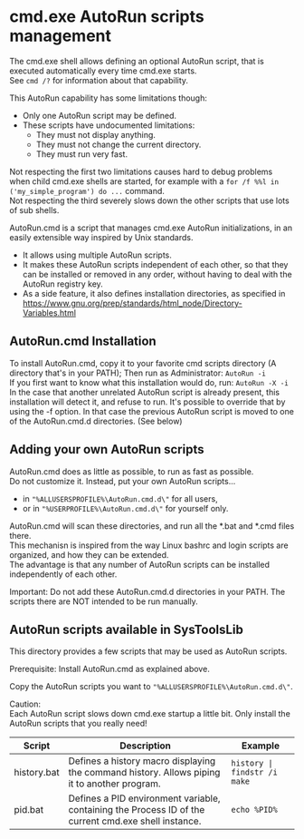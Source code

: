 cmd.exe AutoRun scripts management
==================================

The cmd.exe shell allows defining an optional AutoRun script, that is executed
automatically every time cmd.exe starts.  
See `cmd /?` for information about that capability.

This AutoRun capability has some limitations though:

* Only one AutoRun script may be defined.
* These scripts have undocumented limitations:
   - They must not display anything.
   - They must not change the current directory.
   - They must run very fast.

Not respecting the first two limitations causes hard to debug problems when child cmd.exe shells
are started, for example with a `for /f %%l in ('my_simple_program') do ...` command.  
Not respecting the third severely slows down the other scripts that use lots of sub shells.

AutoRun.cmd is a script that manages cmd.exe AutoRun initializations,
in an easily extensible way inspired by Unix standards.

* It allows using multiple AutoRun scripts.
* It makes these AutoRun scripts independent of each other, so that they can be
  installed or removed in any order, without having to deal with the AutoRun registry key.
* As a side feature, it also defines installation directories, as specified in
  https://www.gnu.org/prep/standards/html_node/Directory-Variables.html


AutoRun.cmd Installation
------------------------

To install AutoRun.cmd, copy it to your favorite cmd scripts directory
(A directory that's in your PATH); Then run as Administrator: `AutoRun -i`  
If you first want to know what this installation would do, run: `AutoRun -X -i`  
In the case that another unrelated AutoRun script is already present, this installation
will detect it, and refuse to run. It's possible to override that by using the -f option.
In that case the previous AutoRun script is moved to one of the AutoRun.cmd.d directories. (See below)


Adding your own AutoRun scripts
-------------------------------

AutoRun.cmd does as little as possible, to run as fast as possible.  
Do not customize it. Instead, put your own AutoRun scripts...

* in `"%ALLUSERSPROFILE%\AutoRun.cmd.d\"` for all users,
* or in `"%USERPROFILE%\AutoRun.cmd.d\"` for yourself only.

AutoRun.cmd will scan these directories, and run all the \*.bat and \*.cmd files there.  
This mechanisn is inspired from the way Linux bashrc and login scripts are
organized, and how they can be extended.  
The advantage is that any number of AutoRun scripts can be installed
independently of each other.

Important: Do not add these AutoRun.cmd.d directories in your PATH.
The scripts there are NOT intended to be run manually.


AutoRun scripts available in SysToolsLib
----------------------------------------

This directory provides a few scripts that may be used as AutoRun scripts.

Prerequisite: Install AutoRun.cmd as explained above.

Copy the AutoRun scripts you want to `"%ALLUSERSPROFILE%\AutoRun.cmd.d\"`.

Caution:  
Each AutoRun script slows down cmd.exe startup a little bit.
Only install the AutoRun scripts that you really need!

| Script        | Description										| Example			|
| ------------- | ------------------------------------------------------------------------------------- | ----------------------------- |
| history.bat	| Defines a history macro displaying the command history. Allows piping it to another program. | `history \| findstr /i make` |
| pid.bat	| Defines a PID environment variable, containing the Process ID of the current cmd.exe shell instance. | `echo %PID%` |

